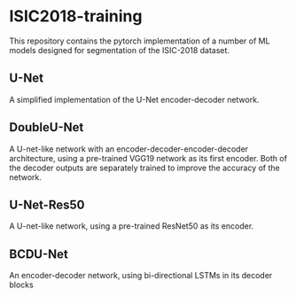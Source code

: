 # ISIC2018-training
This repository contains the pytorch implementation of a number of ML models designed for segmentation of the ISIC-2018 dataset.

## U-Net
A simplified implementation of the U-Net encoder-decoder network.

## DoubleU-Net
A U-net-like network with an encoder-decoder-encoder-decoder architecture, using a pre-trained VGG19 network as its first encoder. Both of the decoder outputs are separately trained to improve the accuracy of the network.

## U-Net-Res50
A U-net-like network, using a pre-trained ResNet50 as its encoder.

## BCDU-Net
An encoder-decoder network, using bi-directional LSTMs in its decoder blocks
